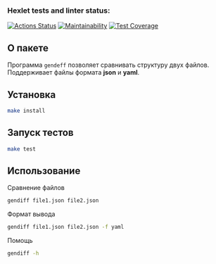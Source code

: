 ### Hexlet tests and linter status:
[![Actions Status](https://github.com/TimurSeyidov/backend-project-lvl2/workflows/hexlet-check/badge.svg)](https://github.com/TimurSeyidov/backend-project-lvl2/actions) [![Maintainability](https://api.codeclimate.com/v1/badges/26f705f13c9859f0ca2e/maintainability)](https://codeclimate.com/github/TimurSeyidov/backend-project-lvl2/maintainability) [![Test Coverage](https://api.codeclimate.com/v1/badges/26f705f13c9859f0ca2e/test_coverage)](https://codeclimate.com/github/TimurSeyidov/backend-project-lvl2/test_coverage)

## О пакете

Программа `gendeff` позволяет сравнивать структуру двух файлов.
Поддерживает файлы формата **json** и **yaml**.

## Установка
```sh
make install
```

## Запуск тестов

```sh
make test
```

## Использование
Сравнение файлов
```sh
gendiff file1.json file2.json
```

Формат вывода
```sh
gendiff file1.json file2.json -f yaml
```

Помощь
```sh
gendiff -h
```

